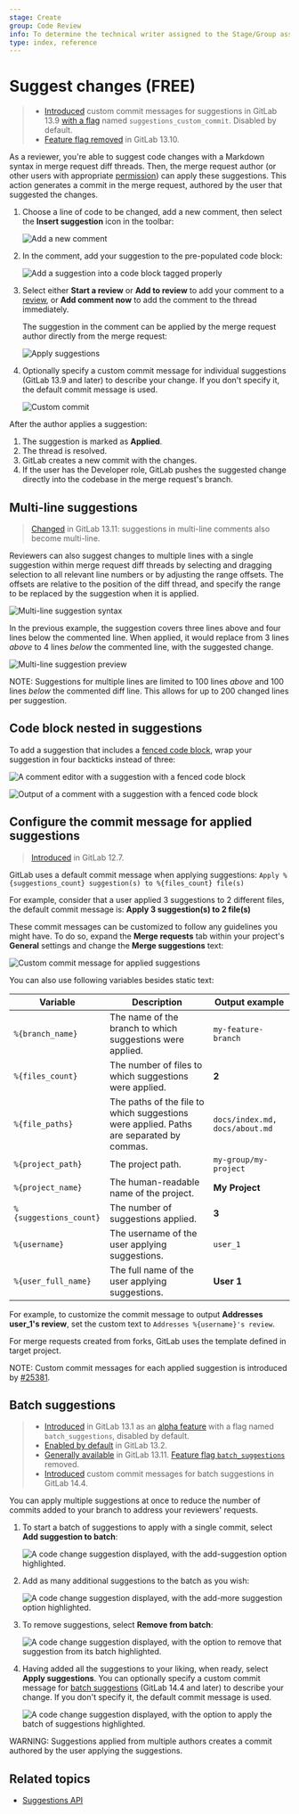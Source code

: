 ```yaml
---
stage: Create
group: Code Review
info: To determine the technical writer assigned to the Stage/Group associated with this page, see https://about.gitlab.com/handbook/product/ux/technical-writing/#assignments
type: index, reference
---
```


# Suggest changes **(FREE)**

> - [Introduced](https://gitlab.com/gitlab-org/gitlab/-/issues/25381) custom commit messages for suggestions in GitLab 13.9 [with a flag](../../../../administration/feature_flags.md) named `suggestions_custom_commit`. Disabled by default.
> - [Feature flag removed](https://gitlab.com/gitlab-org/gitlab/-/issues/297404) in GitLab 13.10.

As a reviewer, you're able to suggest code changes with a Markdown syntax in merge request
diff threads. Then, the merge request author (or other users with appropriate
[permission](../../../permissions.md)) can apply these suggestions.
This action generates a commit in the merge request, authored by the user that suggested the changes.

1. Choose a line of code to be changed, add a new comment, then select
   the **Insert suggestion** icon in the toolbar:

   ![Add a new comment](img/suggestion_button_v13_9.png)

1. In the comment, add your suggestion to the pre-populated code block:

   ![Add a suggestion into a code block tagged properly](img/make_suggestion_v13_9.png)

1. Select either **Start a review** or **Add to review** to add your comment to a
   [review](index.md), or **Add comment now** to add the comment to the thread immediately.

   The suggestion in the comment can be applied by the merge request author
   directly from the merge request:

   ![Apply suggestions](img/apply_suggestion_v13_9.png)

1. Optionally specify a custom commit message for individual suggestions (GitLab 13.9 and later) to
   describe your change. If you don't specify it, the default commit message is used.

   ![Custom commit](img/custom_commit_v13_9.png)

After the author applies a suggestion:

1. The suggestion is marked as **Applied**.
1. The thread is resolved.
1. GitLab creates a new commit with the changes.
1. If the user has the Developer role, GitLab pushes
   the suggested change directly into the codebase in the merge request's branch.

## Multi-line suggestions

> [Changed](https://gitlab.com/gitlab-org/gitlab/-/issues/232339) in GitLab 13.11: suggestions in multi-line comments also become multi-line.

Reviewers can also suggest changes to multiple lines with a single suggestion
within merge request diff threads by selecting and dragging selection to all
relevant line numbers or by adjusting the range offsets. The
offsets are relative to the position of the diff thread, and specify the
range to be replaced by the suggestion when it is applied.

![Multi-line suggestion syntax](img/multi-line-suggestion-syntax.png)

In the previous example, the suggestion covers three lines above and four lines
below the commented line. When applied, it would replace from 3 lines _above_
to 4 lines _below_ the commented line, with the suggested change.

![Multi-line suggestion preview](img/multi-line-suggestion-preview.png)

NOTE:
Suggestions for multiple lines are limited to 100 lines _above_ and 100
lines _below_ the commented diff line. This allows for up to 200 changed lines per
suggestion.

## Code block nested in suggestions

To add a suggestion that includes a
[fenced code block](../../../markdown.md#code-spans-and-blocks), wrap your suggestion
in four backticks instead of three:

![A comment editor with a suggestion with a fenced code block](img/suggestion_code_block_editor_v12_8.png)

![Output of a comment with a suggestion with a fenced code block](img/suggestion_code_block_output_v12_8.png)

## Configure the commit message for applied suggestions

> [Introduced](https://gitlab.com/gitlab-org/gitlab/-/issues/13086) in GitLab 12.7.

GitLab uses a default commit message
when applying suggestions: `Apply %{suggestions_count} suggestion(s) to %{files_count} file(s)`

<!-- vale gitlab.BadPlurals = NO -->

For example, consider that a user applied 3 suggestions to 2 different files, the
default commit message is: **Apply 3 suggestion(s) to 2 file(s)**

<!-- vale gitlab.BadPlurals = YES -->

These commit messages can be customized to follow any guidelines you might have.
To do so, expand the **Merge requests** tab within your project's **General**
settings and change the **Merge suggestions** text:

![Custom commit message for applied suggestions](img/suggestions_custom_commit_messages_v14_7.png)

You can also use following variables besides static text:

| Variable               | Description | Output example |
|------------------------|-------------|----------------|
| `%{branch_name}`       | The name of the branch to which suggestions were applied. | `my-feature-branch` |
| `%{files_count}`       | The number of files to which suggestions were applied.| **2** |
| `%{file_paths}`        | The paths of the file to which suggestions were applied. Paths are separated by commas.| `docs/index.md, docs/about.md` |
| `%{project_path}`      | The project path. | `my-group/my-project` |
| `%{project_name}`      | The human-readable name of the project. | **My Project** |
| `%{suggestions_count}` | The number of suggestions applied.| **3** |
| `%{username}`          | The username of the user applying suggestions. | `user_1` |
| `%{user_full_name}`    | The full name of the user applying suggestions. | **User 1** |

For example, to customize the commit message to output
**Addresses user_1's review**, set the custom text to
`Addresses %{username}'s review`.

For merge requests created from forks, GitLab uses the template defined in target project.

NOTE:
Custom commit messages for each applied suggestion is
introduced by [#25381](https://gitlab.com/gitlab-org/gitlab/-/issues/25381).

## Batch suggestions

> - [Introduced](https://gitlab.com/gitlab-org/gitlab/-/issues/25486) in GitLab 13.1 as an [alpha feature](../../../../policy/alpha-beta-support.md#alpha-features) with a flag named `batch_suggestions`, disabled by default.
> - [Enabled by default](https://gitlab.com/gitlab-org/gitlab/-/issues/227799) in GitLab 13.2.
> - [Generally available](https://gitlab.com/gitlab-org/gitlab/-/issues/320755) in GitLab 13.11. [Feature flag `batch_suggestions`](https://gitlab.com/gitlab-org/gitlab/-/issues/320755) removed.
> - [Introduced](https://gitlab.com/gitlab-org/gitlab/-/issues/326168) custom commit messages for batch suggestions in GitLab 14.4.

You can apply multiple suggestions at once to reduce the number of commits added
to your branch to address your reviewers' requests.

1. To start a batch of suggestions to apply with a single commit, select **Add suggestion to batch**:

   ![A code change suggestion displayed, with the add-suggestion option highlighted.](img/add_first_suggestion_to_batch_v13_1.jpg "Add a suggestion to a batch")

1. Add as many additional suggestions to the batch as you wish:

   ![A code change suggestion displayed, with the add-more suggestion option highlighted.](img/add_another_suggestion_to_batch_v13_1.jpg "Add another suggestion to a batch")

1. To remove suggestions, select **Remove from batch**:

   ![A code change suggestion displayed, with the option to remove that suggestion from its batch highlighted.](img/remove_suggestion_from_batch_v13_1.jpg "Remove a suggestion from a batch")

1. Having added all the suggestions to your liking, when ready, select **Apply suggestions**. You
   can optionally specify a custom commit message for [batch suggestions](#batch-suggestions)
   (GitLab 14.4 and later) to describe your change. If you don't specify it, the default commit
   message is used.

   ![A code change suggestion displayed, with the option to apply the batch of suggestions highlighted.](img/apply_batch_of_suggestions_v13_1.jpg "Apply a batch of suggestions")

WARNING:
Suggestions applied from multiple authors creates a commit authored by the user applying the suggestions.

## Related topics

- [Suggestions API](../../../../api/suggestions.md)

